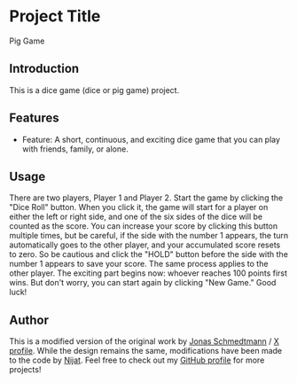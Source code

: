 # Project Title

Pig Game

## Introduction

This is a dice game (dice or pig game) project.

## Features

- Feature: A short, continuous, and exciting dice game that you can play with friends, family, or alone.

## Usage

There are two players, Player 1 and Player 2. Start the game by clicking the "Dice Roll" button. When you click it, the game will start for a player on either the left or right side, and one of the six sides of the dice will be counted as the score. You can increase your score by clicking this button multiple times, but be careful, if the side with the number 1 appears, the turn automatically goes to the other player, and your accumulated score resets to zero. So be cautious and click the "HOLD" button before the side with the number 1 appears to save your score. The same process applies to the other player. The exciting part begins now: whoever reaches 100 points first wins. But don't worry, you can start again by clicking "New Game." Good luck!

## Author

This is a modified version of the original work by [Jonas Schmedtmann](jonas.io) / [X profile](https://x.com/jonasschmedtman). While the design remains the same, modifications have been made to the code by [Nijat](https://www.linkedin.com/in/nijat-guliyev-1949a4294/). Feel free to check out my [GitHub profile](https://github.com/Nijat-Guliyev) for more projects!
